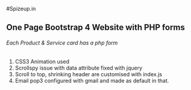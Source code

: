 #Spizeup.in

## One Page Bootstrap 4 Website with PHP forms

###### Each Product & Service card has a php form

1. CSS3 Animation used
2. Scrollspy issue with data attribute fixed with jquery
3. Scroll to top, shrinking header are customised with index.js
4. Email pop3 configured with gmail and made as default in that.
